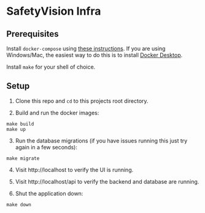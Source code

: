 # SafetyVision Infra

## Prerequisites
Install `docker-compose` using [these instructions](https://docs.docker.com/compose/install/). If you are using Windows/Mac, the easiest way to do this is to install [Docker Desktop](https://www.docker.com/products/docker-desktop).

Install `make` for your shell of choice.

## Setup

1. Clone this repo and `cd` to this projects root directory.

2. Build and run the docker images:
```
make build
make up
```

3. Run the database migrations (if you have issues running this just try again in a few seconds):
```
make migrate
```

4. Visit http://localhost to verify the UI is running.

5. Visit http://localhost/api to verify the backend and database are running.

6. Shut the application down:
```
make down
```